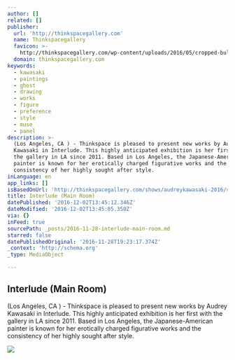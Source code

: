 ```yaml
---
author: []
related: []
publisher:
  url: 'http://thinkspacegallery.com'
  name: Thinkspacegallery
  favicon: >-
    http://thinkspacegallery.com/wp-content/uploads/2016/05/cropped-bulb-1-192x192.gif
  domain: thinkspacegallery.com
keywords:
  - kawasaki
  - paintings
  - ghost
  - drawing
  - works
  - figure
  - preference
  - style
  - muse
  - panel
description: >-
  (Los Angeles, CA ) - Thinkspace is pleased to present new works by Audrey
  Kawasaki in Interlude. This highly anticipated exhibition is her first with
  the gallery in LA since 2011. Based in Los Angeles, the Japanese-American
  painter is known for her erotically charged figurative works and the
  consistency of her highly sought after style.
inLanguage: en
app_links: []
isBasedOnUrl: 'http://thinkspacegallery.com/shows/audreykawasaki-2016/show-pieces/'
title: Interlude (Main Room)
datePublished: '2016-12-02T13:45:12.346Z'
dateModified: '2016-12-02T13:45:05.350Z'
via: {}
inFeed: true
sourcePath: _posts/2016-11-28-interlude-main-room.md
starred: false
datePublishedOriginal: '2016-11-28T19:23:17.374Z'
_context: 'http://schema.org'
_type: MediaObject

---
```

<article style=""><h1>Interlude (Main Room)</h1><p>(Los Angeles, CA ) - Thinkspace is pleased to present new works by Audrey Kawasaki in Interlude. This highly anticipated exhibition is her first with the gallery in LA since 2011. Based in Los Angeles, the Japanese-American painter is known for her erotically charged figurative works and the consistency of her highly sought after style.</p><img src="http://thinkspacegallery.com/wp-content/uploads/2014/09/audreykawasaki2016.jpg" /></article>